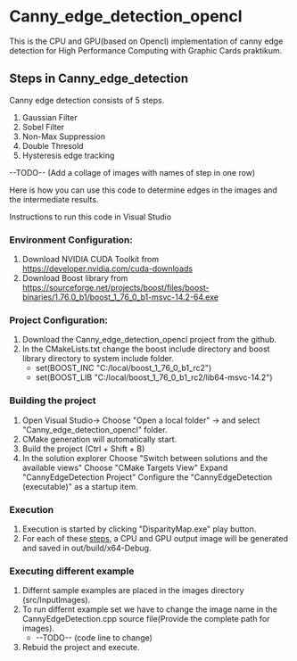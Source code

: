 # Canny_edge_detection_opencl

This is the CPU and GPU(based on Opencl) implementation of canny edge detection for High Performance Computing with Graphic Cards praktikum.
## Steps in Canny_edge_detection
Canny edge detection consists of 5 steps.
1. Gaussian Filter
2. Sobel Filter
3. Non-Max Suppression
4. Double Thresold
5. Hysteresis edge tracking

--TODO-- (Add a collage of images with names of step in one row)

Here is how you can use this code to determine edges in the images and the intermediate results.  

Instructions to run this code in Visual Studio

### Environment Configuration:
1. Download NVIDIA CUDA Toolkit from https://developer.nvidia.com/cuda-downloads
2. Download Boost library from https://sourceforge.net/projects/boost/files/boost-binaries/1.76.0_b1/boost_1_76_0_b1-msvc-14.2-64.exe

### Project Configuration:
1. Download the Canny_edge_detection_opencl project from the github. 
2. In the CMakeLists.txt change the boost include directory and boost library directory to system include folder.
      - set(BOOST_INC "C:/local/boost_1_76_0_b1_rc2")
      - set(BOOST_LIB "C:/local/boost_1_76_0_b1_rc2/lib64-msvc-14.2")

### Building the project
1.  Open Visual Studio-> Choose "Open a local folder" -> and select "Canny_edge_detection_opencl" folder.  
2.  CMake generation will automatically start.
3.  Build the project (Ctrl + Shift + B)
4.  In the solution explorer
      Choose "Switch between solutions and the available views"
      Choose "CMake Targets View"
      Expand "CannyEdgeDetection Project"
      Configure the "CannyEdgeDetection (executable)" as a startup item.
### Execution
  1. Execution is started by clicking "DisparityMap.exe" play button.
  2. For each of these [steps](https://github.com/Mehrozkhan/Canny_edge_detection_opencl/blob/mehroz/README.md#steps-in-canny_edge_detection), a CPU and GPU output image will be generated and saved in out/build/x64-Debug.

### Executing different example
1. Differnt sample examples are placed in the images directory (src/InputImages).
2. To run differnt example set we have to change the image name in the CannyEdgeDetection.cpp source file(Provide the complete path for images).
      - --TODO-- (code line to change)
3. Rebuid the project and execute.

